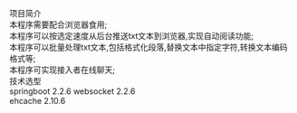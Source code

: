 项目简介  
     本程序需要配合浏览器食用;  
     本程序可以按选定速度从后台推送txt文本到浏览器,实现自动阅读功能;  
     本程序可以批量处理txt文本,包括格式化段落,替换文本中指定字符,转换文本编码格式等;  
     本程序可实现接入者在线聊天;  
技术选型  
springboot 2.2.6
websocket 2.2.6  
ehcache 2.10.6  
